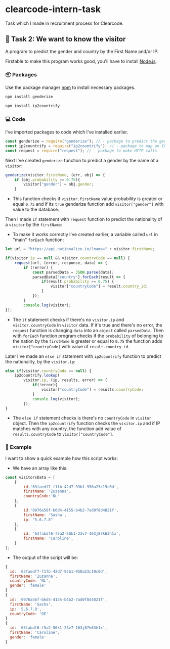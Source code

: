 # clearcode-intern-task
Task which I made in recruitment process for Clearcode.

## :page_with_curl: Task 2: We want to know the visitor 

A program to predict the gender and country by the First Name and/or IP.

Firstable to make this program works good, you'll have to install [Node.js](https://nodejs.org/en/download/).

### :package: Packages

Use the package manager [npm](https://www.npmjs.com/) to install necessary packages.

```bash
npm install genderize
```
```bash
npm install ip2countrify
```


### :computer: Code

 I've imported packages to code which I've installed earlier.

```js
const genderize = require("genderize"); // - package to predict the gender of a person given their name
const ip2countrify = require("ip2countrify"); // - package to map an IP to a contry
const request = require("request"); // - package to make HTTP calls
```

 Next I've created ```genderize``` function to predict a gender by the name of a ```visitor```:

```js
genderize(visitor.firstName, (err, obj) => {
    if (obj.probability >= 0.75){
        visitor["gender"] = obj.gender;
    }
```
 * This function checks if ```visitor.firstName``` value probability is greater or equal ```0.75``` and if its ```true``` genderize function add ```visitor["gender"]``` with value to the database.

Then I made ```if``` statement with ```request``` function to predict the nationality of a ```visitor``` by the ```firstName```:

* To make it works correctly I've created earlier, a variable called ```url``` in "main" ```forEach``` function:
```js
let url = "https://api.nationalize.io/?name=" + visitor.firstName;
```

```js
if(visitor.ip == null && visitor.countryCode == null) {
    request(url, (error, response, data) => {
        if (!error) {
            const parsedData = JSON.parse(data);
            parsedData["country"].forEach(result => {
                if(result.probability >= 0.75) {
                    visitor["countryCode"] = result.country_id;
                }
            });
        }
        console.log(visitor);
});
```
* The ```if``` statement checks if there's no ```visitor.ip``` and ```visitor.countryCode``` in ```visitor``` data. If it's true and there's no error, the ```request``` function is changing ```data``` into an ```object``` called ```parsedData```. Then with ```forEach``` function program checks if the ```probability``` of belonging to the nation by the ```firstName``` is greater or equal to ```0.75``` the function adds ```visitor["countryCode]``` with value of ```result.country_id```.

Later I've made an ```else if``` statement with ```ip2countrify``` function to predict the nationality, by the ```visitor.ip```:

```js
else if(visitor.countryCode == null) {
    ip2countrify.lookup(
        visitor.ip, (ip, results, error) => {
            if(!error){
                visitor["countryCode"] = results.countryCode;                        
            }
            console.log(visitor);
        });
}
```

* The ```else if``` statement checks is there's no ```countryCode``` in ```visitor``` object. Then the ```ip2countrify``` function checks the ```visitor.ip``` and if IP matches with any country, the function add value of ```results.countryCode``` to ```visitor["countryCode"]```.


### :gift: Example

I want to show a quick example how this script works:

* We have an array like this:
```js
const visitorsData = [
    {
        id:'63faedf7-f1fb-42d7-93b1-950a23c19c0d',
        firstName: 'Zuzanna',
        countryCode:'NL'
    },
    {
        id:'0976a56f-b6d4-4155-b4b2-7ad0f8d4821f',
        firstName: 'Sasha',
        ip: "5.6.7.8"
    },
    {
        id: '63fabdf6-f5a2-56k1-23v7-163j87k63h1x',
        firstName: 'Caroline',
    }
];
```
* The output of the script will be:

```js
{
  id: '63faedf7-f1fb-42d7-93b1-950a23c19c0d',
  firstName: 'Zuzanna',
  countryCode: 'NL',
  gender: 'female'
}
{
  id: '0976a56f-b6d4-4155-b4b2-7ad0f8d4821f',
  firstName: 'Sasha',
  ip: '5.6.7.8',
  countryCode: 'DE'
}
{
  id: '63fabdf6-f5a2-56k1-23v7-163j87k63h1x',
  firstName: 'Caroline',
  gender: 'female'
}
```
